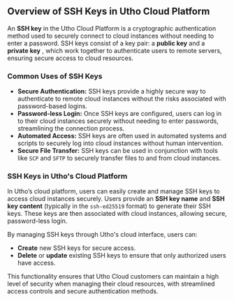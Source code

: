 ## **Overview of SSH Keys in Utho Cloud Platform**

An **SSH key** in the Utho Cloud Platform is a cryptographic authentication method used to securely connect to cloud instances without needing to enter a password. SSH keys consist of a key pair: a **public key** and a  **private key** , which work together to authenticate users to remote servers, ensuring secure access to cloud resources.

### **Common Uses of SSH Keys**

* **Secure Authentication:** SSH keys provide a highly secure way to authenticate to remote cloud instances without the risks associated with password-based logins.
* **Password-less Login:** Once SSH keys are configured, users can log in to their cloud instances securely without needing to enter passwords, streamlining the connection process.
* **Automated Access:** SSH keys are often used in automated systems and scripts to securely log into cloud instances without human intervention.
* **Secure File Transfer:** SSH keys can be used in conjunction with tools like `SCP` and `SFTP` to securely transfer files to and from cloud instances.

### **SSH Keys in Utho's Cloud Platform**

In Utho’s cloud platform, users can easily create and manage SSH keys to access cloud instances securely. Users provide an **SSH key name** and **SSH key content** (typically in the `ssh-ed25519` format) to generate their SSH keys. These keys are then associated with cloud instances, allowing secure, password-less login.

By managing SSH keys through Utho's cloud interface, users can:

* **Create** new SSH keys for secure access.
* **Delete** or **update** existing SSH keys to ensure that only authorized users have access.

This functionality ensures that Utho Cloud customers can maintain a high level of security when managing their cloud resources, with streamlined access controls and secure authentication methods.
